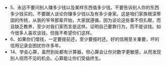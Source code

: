 - 5、永远不要问别人赚多少钱以及某样东西值多少钱。不要告诉别人你的东西多少钱买的。不要跟人谈论你赚多少钱以及有多少身家。这是咱们家族根深蒂固的传统，从我的爷爷那辈开始，大家就遵循，因为谈论这些事不但扎眼，而且缺乏教养，至少对我们家而言是这样。证明自己要靠行为，而不是谈钱。如今很多人喜欢谈钱，但我不希望你们这样。
- 6、如果你们借钱，一定要提前还，至少要按时还。好的信用至关重要，坏的信用记录会困扰你许多年。
- 14、学会心算，虽然到处都有计算器，但心算会让你对数字更敏感，从而发现别人视而不见的机会。心算能让你们受益终生。
